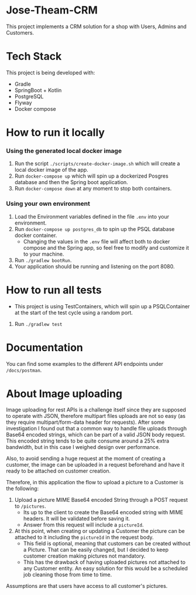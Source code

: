 # Jose-Theam-CRM

This project implements a CRM solution for a shop with Users, Admins and Customers.

# Tech Stack

This project is being developed with:  
*   Gradle  
*   SpringBoot + Kotlin  
*   PostgreSQL  
*   Flyway  
*   Docker compose

# How to run it locally
### Using the generated local docker image
1) Run the script ```./scripts/create-docker-image.sh``` which will create a local docker image of the app.
2) Run ```docker-compose up``` which will spin up a dockerized Posgres database and then the Spring boot application.
3) Run ``docker-compose down`` at any moment to stop both containers.

### Using your own environment
1) Load the Environment variables defined in the file ``.env`` into your environment.
2) Run ``docker-compose up postgres_db`` to spin up the PSQL database docker container.
    - Changing the values in the ``.env`` file will affect both to docker compose and the Spring 
    app, so feel free to modify and customize it to your machine.
3) Run ```./gradlew bootRun```.
4) Your application should be running and listening on the port 8080.

# How to run all tests
- This project is using TestContainers, which will spin up a PSQLContainer at the 
start of the test cycle using a random port.
1) Run ```./gradlew test```

# Documentation

You can find some examples to the different API endpoints under ``/docs/postman``.

# About Image uploading
Image uploading for rest APIs is a challenge itself since they are supposed to operate with JSON, therefore multipart files uploads are not so easy (as they require multipart/form-data header for requests).
After some investigation I found out that a common way to handle file uploads through Base64 encoded strings, which can be part of a valid JSON body request. This encoded string tends to be quite consume around a 25% extra bandwidth, but in this case I weighed design over performance.

Also, to avoid sending a huge request at the moment of creating a customer, the image can be uploaded in a request beforehand and have it ready to be attached on customer creation.

Therefore, in this application the flow to upload a picture to a Customer is the following:
1) Upload a picture MIME Base64 encoded String through a POST request to ``/pictures``.
    - Its up to the client to create the Base64 encoded string with MIME headers. It will be validated before saving it.
    - Answer from this request will include a ``pictureId``.
2) At this point, when creating or updating a Customer the picture can be attached to it including the ``pictureId`` in the request body.
    - This field is optional, meaning that customers can be created without a Picture. That can be easily changed, but I decided to keep customer creation making pictures not mandatory.
    - This has the drawback of having uploaded pictures not attached to any Customer entity. An easy solution for this would be a scheduled job cleaning those from time to time.

Assumptions are that users have access to all customer's pictures.
